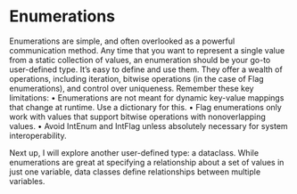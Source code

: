 # Enumerations

Enumerations are simple, and often overlooked as a powerful communication method. Any time that you want to represent a single value from a static collection of values, an enumeration should be your go-to user-defined type. It’s easy to define and use them. They offer a wealth of operations, including iteration, bitwise operations (in the case of Flag enumerations), and control over uniqueness.
Remember these key limitations:
• Enumerations are not meant for dynamic key-value mappings that change at runtime. Use a dictionary for this.
• Flag enumerations only work with values that support bitwise operations with nonoverlapping values.
• Avoid IntEnum and IntFlag unless absolutely necessary for system interoperability.

Next up, I will explore another user-defined type: a dataclass. While enumerations are great at specifying a relationship about a set of values in just one variable, data classes define relationships between multiple variables.